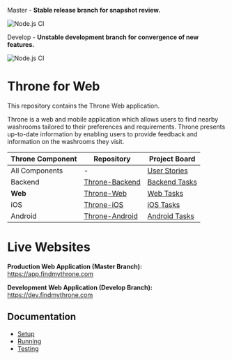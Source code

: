 Master - **Stable release branch for snapshot review.**

![Node.js CI](https://github.com/DiljotSG/Throne-Web/workflows/Node.js%20CI/badge.svg?branch=master)

Develop - **Unstable development branch for convergence of new features.**

![Node.js CI](https://github.com/DiljotSG/Throne-Web/workflows/Node.js%20CI/badge.svg?branch=develop)

# Throne for Web

This repository contains the Throne Web application.

Throne is a web and mobile application which allows users to find nearby washrooms tailored to their preferences and requirements. Throne presents up-to-date information by enabling users to provide feedback and information on the washrooms they visit.

Throne Component | Repository | Project Board
------------ | ------------- | ------------
All Components | - | [User Stories](https://github.com/DiljotSG/Throne-Backend/projects/1)
Backend | [Throne-Backend](https://github.com/DiljotSG/Throne-Backend) | [Backend Tasks](https://github.com/DiljotSG/Throne-Backend/projects/2)
**Web** | [Throne-Web](https://github.com/DiljotSG/Throne-Web) | [Web Tasks](https://github.com/DiljotSG/Throne-Web/projects/1)
iOS | [Throne-iOS](https://github.com/NickJosephson/Throne-iOS) | [iOS Tasks](https://github.com/NickJosephson/Throne-iOS/projects/1)
Android | [Throne-Android](https://github.com/NickJosephson/Throne-Android) | [Android Tasks](https://github.com/NickJosephson/Throne-Android/projects/1)

# Live Websites

**Production Web Application (Master Branch):** <https://app.findmythrone.com>

**Development Web Application (Develop Branch):** <https://dev.findmythrone.com>

## Documentation

* [Setup](SETUP.md)
* [Running](RUNNING.md)
* [Testing](TESTING.md)

